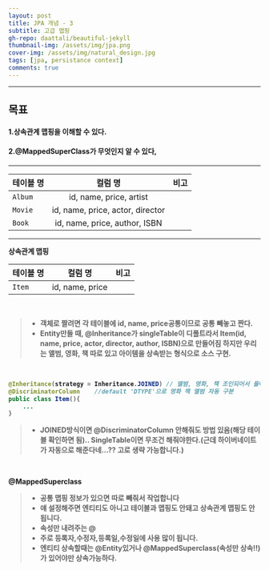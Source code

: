 ```yaml
---
layout: post
title: JPA 개념 - 3
subtitle: 고급 맵핑
gh-repo: daattali/beautiful-jekyll
thumbnail-img: /assets/img/jpa.png
cover-img: /assets/img/natural_design.jpg
tags: [jpa, persistance context]
comments: true
---
```


___
## 목표

#### 1.상속관계 맵핑을 이해할 수 있다.
#### 2.@MappedSuperClass가 무엇인지 알 수 있다,
___

| 테이블 명 | 컬럼 명 | 비고 |
|---|:---:|---:|
| `Album` | id, name, price, artist |  |
| `Movie` | id, name, price, actor, director |  |
| `Book` | id, name, price, author, ISBN |  |

___

__<strong>상속관계 맵핑__


| 테이블 명 | 컬럼 명 | 비고 |
|---|:---:|---:|
| `Item` | id, name, price|  |

<br/>


> - 객체로 짤려면 각 테이블에 id, name, price공통이므로 공통 빼놓고 짠다.
> - Entity만들 때, @Inheritance가 singleTable이 디폴트라서 Item(id, name, price, actor, director, author, ISBN)으로 만들어짐 하지만 우리는 앨범, 영화, 책 따로 있고 아이템을 상속받는 형식으로 소스 구현.

<br/>

~~~java
@Inheritance(strategy = Inheritance.JOINED)	// 앨범, 영화, 책 조인되어서 들어옴.
@DiscriminatorColumn	//default 'DTYPE'으로 영화 책 앨범 자동 구분
public class Item(){
	...
} 
~~~

> - JOINED방식이면  @DiscriminatorColumn 안해줘도 방법 있음(해당 테이블 확인하면 됨).. SingleTable이면 무조건 해줘야한다.(근데 하이버네이트가 자동으로 해준다네...?? 고로 생략 가능합니다.)

<br/>

__<strong>@MappedSuperclass__

> - 공통 맵핑 정보가 있으면 따로 빼줘서 작업합니다
> - 얘 설정해주면 엔티티도 아니고 테이블과 맵핑도 안돼고 상속관계 맵핑도 안됩니다.
> - 속성만 내려주는 @
> - 주로 등록자,수정자,등록일,수정일에 사용 많이 됩니다.
> - 엔티티 상속할때는 @Entity있거나 @MappedSuperclass(속성만 상속!!)가 있어야만 상속가능하다.